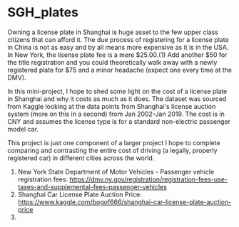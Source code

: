 # SGH_plates

Owning a license plate in Shanghai is huge asset to the few upper class citizens that can afford it. The due process of registering for a license plate in China is not as easy and by all means more expensive as it is in the USA. In New York, the lisense plate fee is a mere $25.00.(1) Add another $50 for the title registration and you could theoretically walk away with a newly registered plate for $75 and a minor headache (expect one every time at the DMV).  

In this mini-project, I hope to shed some light on the cost of a license plate in Shanghai and why it costs as much as it does. The dataset was sourced from Kaggle looking at the data points from Shanghai's license auction system (more on this in a second) from Jan 2002-Jan 2019. The cost is in CNY and assumes the license type is for a standard non-electric passenger model car.

This project is just one component of a larger project I hope to complete comparing and contrasting the entire cost of driving (a legally, properly registered car) in different cities across the world.   


1. New York State Department of Motor Vehicles - Passenger vehicle registration fees: https://dmv.ny.gov/registration/registration-fees-use-taxes-and-supplemental-fees-passenger-vehicles
2. Shanghai Car License Plate Auction Price: https://www.kaggle.com/bogof666/shanghai-car-license-plate-auction-price 
3.

